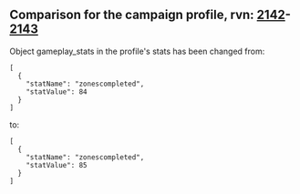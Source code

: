 ## Comparison for the campaign profile, rvn: [2142](https://github.com/PRO100KatYT/FortniteProfileRevisions/tree/main/profiles/campaign/2142%20campaign.json)-[2143](https://github.com/PRO100KatYT/FortniteProfileRevisions/tree/main/profiles/campaign/2143%20campaign.json)

Object gameplay_stats in the profile's stats has been changed from:

```
[
  {
    "statName": "zonescompleted",
    "statValue": 84
  }
]
```

to:

```
[
  {
    "statName": "zonescompleted",
    "statValue": 85
  }
]
```

<br><br>
